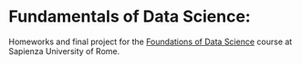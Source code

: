 # Fundamentals of Data Science:

Homeworks and final project for the [Foundations of Data Science](https://sites.google.com/di.uniroma1.it/fds-2022-2023) course at Sapienza University of Rome.

